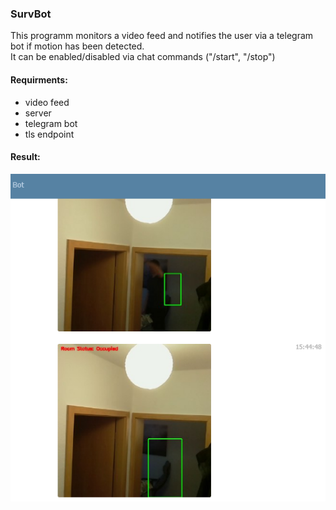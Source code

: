 ### SurvBot
This programm monitors a video feed and notifies the user via a telegram bot if motion has been detected.  
It can be enabled/disabled via chat commands ("/start", "/stop") 

#### Requirments:
- video feed
- server 
- telegram bot
- tls endpoint

#### Result:
![](1.png)
